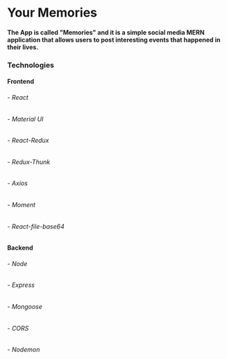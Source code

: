 # Your Memories

#### The App is called "Memories" and it is a simple social media MERN application that allows users to post interesting events that happened in their lives.

### Technologies

#### Frontend

###### - React
###### - Material UI
###### - React-Redux
###### - Redux-Thunk
###### - Axios
###### - Moment
###### - React-file-base64 


#### Backend

###### - Node
###### - Express
###### - Mongoose
###### - CORS
###### - Nodemon

